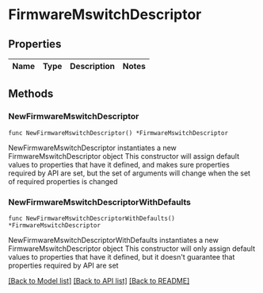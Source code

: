 # FirmwareMswitchDescriptor

## Properties

Name | Type | Description | Notes
------------ | ------------- | ------------- | -------------

## Methods

### NewFirmwareMswitchDescriptor

`func NewFirmwareMswitchDescriptor() *FirmwareMswitchDescriptor`

NewFirmwareMswitchDescriptor instantiates a new FirmwareMswitchDescriptor object
This constructor will assign default values to properties that have it defined,
and makes sure properties required by API are set, but the set of arguments
will change when the set of required properties is changed

### NewFirmwareMswitchDescriptorWithDefaults

`func NewFirmwareMswitchDescriptorWithDefaults() *FirmwareMswitchDescriptor`

NewFirmwareMswitchDescriptorWithDefaults instantiates a new FirmwareMswitchDescriptor object
This constructor will only assign default values to properties that have it defined,
but it doesn't guarantee that properties required by API are set


[[Back to Model list]](../README.md#documentation-for-models) [[Back to API list]](../README.md#documentation-for-api-endpoints) [[Back to README]](../README.md)


